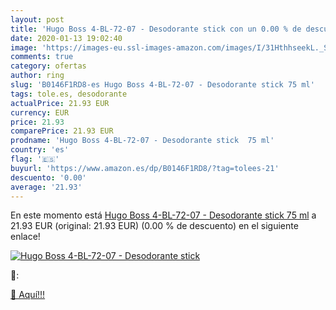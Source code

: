 ```yaml
---
layout: post
title: 'Hugo Boss 4-BL-72-07 - Desodorante stick con un 0.00 % de descuento'
date: 2020-01-13 19:02:40
image: 'https://images-eu.ssl-images-amazon.com/images/I/31HthhseekL._SL200_.jpg'
comments: true
category: ofertas
author: ring
slug: 'B0146F1RD8-es Hugo Boss 4-BL-72-07 - Desodorante stick 75 ml'
tags: tole.es, desodorante
actualPrice: 21.93 EUR
currency: EUR
price: 21.93
comparePrice: 21.93 EUR
prodname: 'Hugo Boss 4-BL-72-07 - Desodorante stick  75 ml'
country: 'es'
flag: '🇪🇸'
buyurl: 'https://www.amazon.es/dp/B0146F1RD8/?tag=tolees-21'
descuento: '0.00'
average: '21.93'
---
```


En este momento está [Hugo Boss 4-BL-72-07 - Desodorante stick  75 ml](https://www.amazon.es/dp/B0146F1RD8/?tag=tolees-21) a 21.93 EUR (original: 21.93 EUR) (0.00 %  de descuento) en el siguiente enlace!

[![Hugo Boss 4-BL-72-07 - Desodorante stick](https://images-eu.ssl-images-amazon.com/images/I/31HthhseekL._SL200_.jpg)](https://www.amazon.es/dp/B0146F1RD8/?tag=tolees-21)

🔎:


[🛒 Aquí!!!](https://www.amazon.es/dp/B0146F1RD8/?tag=tolees-21)
